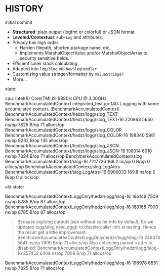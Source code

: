 # HISTORY

initial commit

- **Structured**: plain output (logfmt or colorful) or JSON format.
- **Leveled/Contextual**: sub-`Log` and attributes.
- Privacy has high order:
  - Harden filepath, shorten package name, etc.
  - Implements MarshalObjectValue and/or MarshalObjectArray to security sensitive fields.
- Efficient caller stack calculating
- Adapted into `log/slog` via `NewSlogHandler`
- Customizing value stringer/formatter by `ValueStringer`
- More...

state:

cpu: Intel(R) Core(TM) i9-9880H CPU @ 2.30GHz
BenchmarkAccumulatedContext
    integrated_test.go:140: Logging with some accumulated context. [BenchmarkAccumulatedContext]
BenchmarkAccumulatedContext/hedzr/logg/slog_TEXT
BenchmarkAccumulatedContext/hedzr/logg/slog_TEXT-16         	  220863	      5650 ns/op	    7825 B/op	      71 allocs/op
BenchmarkAccumulatedContext/hedzr/logg/slog_COLOR
BenchmarkAccumulatedContext/hedzr/logg/slog_COLOR-16        	  198340	      5981 ns/op	    8232 B/op	     135 allocs/op
BenchmarkAccumulatedContext/hedzr/logg/slog_JSON
BenchmarkAccumulatedContext/hedzr/logg/slog_JSON-16         	  198314	      6010 ns/op	    7824 B/op	      71 allocs/op
BenchmarkAccumulatedContext/slog
BenchmarkAccumulatedContext/slog-16                         	 7217726	       169.2 ns/op	       0 B/op	       0 allocs/op
BenchmarkAccumulatedContext/slog.LogAttrs
BenchmarkAccumulatedContext/slog.LogAttrs-16                	 6900033	       169.8 ns/op	       0 B/op	       0 allocs/op



old state:

BenchmarkAccumulatedContextLoggOnly/hedzr/logg/slog-16            166149              7509 ns/op            8785 B/op         87 allocs/op
BenchmarkAccumulatedContextLoggOnly/hedzr/logg/slog-16            183168              7900 ns/op            8785 B/op         87 allocs/op

> Because log/slog outputs json without caller info by default,
> So we updated logg/slog newLogg() to disable caller info
> at testing. Hence the result get a little improvement.
BenchmarkAccumulatedContextLoggOnly/hedzr/logg/slog-16            239474              5841 ns/op            7809 B/op         71 allocs/op
> Also collecting parent's attrs is disabled:
BenchmarkAccumulatedContextLoggOnly/hedzr/logg/slog-16            257452              6409 ns/op            7809 B/op         71 allocs/op

BenchmarkAccumulatedContextLoggOnly/hedzr/logg/slog-16         	  196978	      6551 ns/op	    7825 B/op	      71 allocs/op
